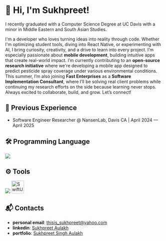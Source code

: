 # 👋 Hi, I'm Sukhpreet!

I recently graduated with a Computer Science Degree at UC Davis with a minor in Middle Eastern and South Asian Studies. 

I'm a developer who loves turning ideas into reality through code. Whether I'm optimizing student tools, diving into React Native, or experimenting with AI, I bring curiosity, creativity, and a drive to learn into every project.
I’m especially passionate about **mobile development**, building intuitive apps that create real-world impact. I’m currently contributing to an **open-source research initiative** where we're developing a mobile app designed to predict pesticide spray coverage under various environmental conditions.
This summer, I’m also joining **Fast Enterprises** as a **Software Implementation Consultant**, where I’ll be solving real client problems while continuing my research efforts on the side because learning never stops.
Always excited to collaborate, build, and grow. Let’s connect!

## 💼 Previous Experience
- Software Engineer Researcher @ NansenLab, Davis CA | April 2024 — April 2025

## 🛠️ Programming Language
<img src="https://skillicons.dev/icons?i=py,java,cpp,c,cs,lua,js,ts,html,css,sql" />

## ⚙️ Tools
<img src="https://skillicons.dev/icons?i=flask,fastapi,react,django,nextjs,nodejs,prisma,vite,git,maven,docker,neovim,aws,azure,tensorflow" />
<img src="https://developer.apple.com/assets/elements/icons/swift/swift-64x64_2x.png" alt="SwiftUI" width="40" height="40" />

## 📬 Contacts
- **personal email**: [thisis_sukhpreet@yahoo.com](mailto:thisis_sukhpreet@yahoo.com)
- **linkedin**: [Sukhpreet Aulakh](https://www.linkedin.com/in/sukhpreetaulakh/)
- **portfolio**: [Sukhpreet Singh Aulakh](https://sukhpreet-singh-aulakh.vercel.app/)

